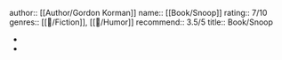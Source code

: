 author:: [[Author/Gordon Korman]] 
name:: [[Book/Snoop]] 
rating:: 7/10
genres:: [[📖/Fiction]], [[📖/Humor]]
recommend:: 3.5/5
title:: Book/Snoop

-
-